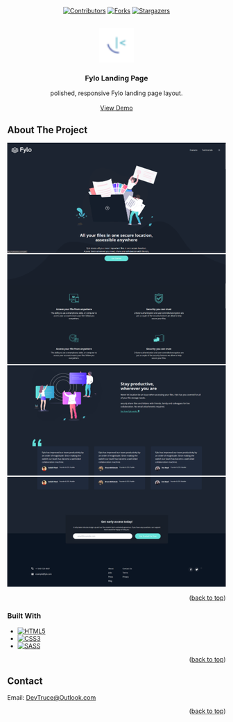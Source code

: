 <a id="readme-top"></a>

<div align="center">

[![Contributors][contributors-icon]][contributors-link]
[![Forks][forks-icon]][forks-link]
[![Stargazers][stars-icon]][stars-link]

</div>

<!-- PROJECT LOGO -->
<br />
<div align="center">
  <a href="https://github.com/DevTruce/fylo">
    <img src="src/images/favicon-32x32.png" alt="Logo" width="80" height="80">
  </a>

<h3 align="center">Fylo Landing Page</h3>

  <p align="center">
    polished, responsive Fylo landing page layout.
    <br />
    <br />
    <a href="https://devtruce.github.io/fylo/" target="_blank">View Demo</a>
  </p>
</div>

<!-- ABOUT THE PROJECT -->

## About The Project

[![Fylo Screen Shot][product-screenshot]](product-link)
[![Fylo Shot][product-screenshot2]](product-link)
[![Fylo Screen Shot][product-screenshot3]](product-link)
[![Fylo Screen Shot][product-screenshot4]](product-link)

<p align="right">(<a href="#readme-top">back to top</a>)</p>

### Built With

- [![HTML5][html5-icon]][html5-link]
- [![CSS3][css3-icon]][css3-link]
- [![SASS][sass-icon]][sass-link]

<p align="right">(<a href="#readme-top">back to top</a>)</p>

<!-- CONTACT -->

## Contact

Email: [DevTruce@Outlook.com]()

<p align="right">(<a href="#readme-top">back to top</a>)</p>

<!-- #### MARKDOWN LINKS & IMAGES #### -->

<!-- ## GitHub ##-->
<!-- links -->

[contributors-link]: https://github.com/DevTruce/fylo/graphs/contributors
[forks-link]: https://github.com/DevTruce/fylo/network/members
[stars-link]: https://github.com/DevTruce/fylo/stargazers

<!-- icons -->

[contributors-icon]: https://img.shields.io/github/contributors/DevTruce/fylo.svg?style=for-the-badge
[forks-icon]: https://img.shields.io/github/forks/DevTruce/fylo.svg?style=for-the-badge
[stars-icon]: https://img.shields.io/github/stars/DevTruce/fylo.svg?style=for-the-badge

<!-- ## Project ## -->

[product-screenshot]: src/images/project-view1.png
[product-screenshot2]: src/images/project-view2.png
[product-screenshot3]: src/images/project-view3.png
[product-screenshot4]: src/images/project-view4.png
[product-link]: https://devtruce.github.io/fylo/

<!-- ## Tech & Tools ## -->
<!-- links -->

[html5-link]: https://html-icon/
[css3-link]: https://css3-icon/
[sass-link]: https://sass-lang.com/

<!-- icons -->

[html5-icon]: https://img.shields.io/badge/HTML5-orange?style=for-the-badge&logo=html5&logoColor=white
[css3-icon]: https://img.shields.io/badge/CSS3-blue?style=for-the-badge&logo=CSS3&logoColor=white
[sass-icon]: https://img.shields.io/badge/SASS-AA77FF?style=for-the-badge&logo=SASS&logoColor=white

